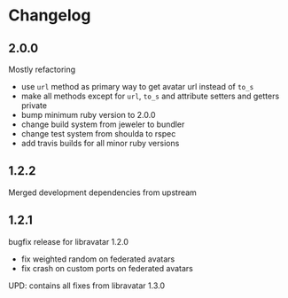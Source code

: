 # Changelog

## 2.0.0

Mostly refactoring
- use `url` method as primary way to get avatar url instead of `to_s`
- make all methods except for `url`, `to_s` and attribute setters and getters private
- bump minimum ruby version to 2.0.0
- change build system from jeweler to bundler
- change test system from shoulda to rspec
- add travis builds for all minor ruby versions

## 1.2.2

Merged development dependencies from upstream

## 1.2.1

bugfix release for libravatar 1.2.0
- fix weighted random on federated avatars
- fix crash on custom ports on federated avatars

UPD: contains all fixes from libravatar 1.3.0
